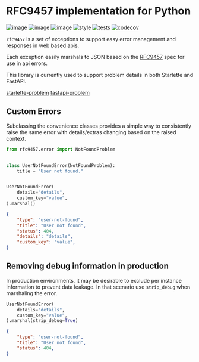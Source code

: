 # RFC9457 implementation for Python
[![image](https://img.shields.io/pypi/v/rfc9457.svg)](https://pypi.org/project/rfc9457/)
[![image](https://img.shields.io/pypi/l/rfc9457.svg)](https://pypi.org/project/rfc9457/)
[![image](https://img.shields.io/pypi/pyversions/rfc9457.svg)](https://pypi.org/project/rfc9457/)
![style](https://github.com/NRWLDev/rfc9457/actions/workflows/style.yml/badge.svg)
![tests](https://github.com/NRWLDev/rfc9457/actions/workflows/tests.yml/badge.svg)
[![codecov](https://codecov.io/gh/NRWLDev/rfc9457/branch/main/graph/badge.svg)](https://codecov.io/gh/NRWLDev/rfc9457)

`rfc9457` is a set of exceptions to support easy error management and responses
in web based apis.

Each exception easily marshals to JSON based on the
[RFC9457](https://www.rfc-editor.org/rfc/rfc9457.html) spec for use in api
errors.

This library is currently used to support problem details in both Starlette and FastAPI.

[starlette-problem](https://pypi.org/project/starlette-problem)
[fastapi-problem](https://pypi.org/project/fastapi-problem)

## Custom Errors

Subclassing the convenience classes provides a simple way to consistently raise
the same error with details/extras changing based on the raised context.

```python
from rfc9457.error import NotFoundProblem


class UserNotFoundError(NotFoundProblem):
    title = "User not found."


UserNotFoundError(
    details="details",
    custom_key="value",
).marshal()
```

```json
{
    "type": "user-not-found",
    "title": "User not found",
    "status": 404,
    "details": "details",
    "custom_key": "value",
}
```

## Removing debug information in production

In production environments, it may be desirable to exclude per instance
information to prevent data leakage. In that scenario use `strip_debug` when
marshaling the error.

```python
UserNotFoundError(
    details="details",
    custom_key="value",
).marshal(strip_debug=True)
```

```json
{
    "type": "user-not-found",
    "title": "User not found",
    "status": 404,
}
```
